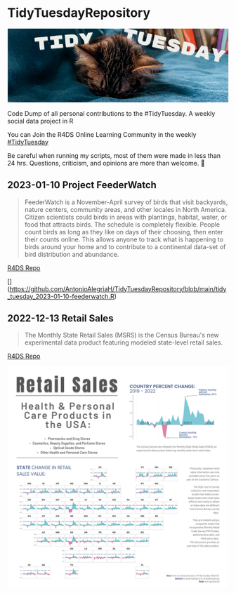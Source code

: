 # TidyTuesdayRepository

![](images/banner.png)

Code Dump of all personal contributions to the #TidyTuesday. A weekly social data project in R

You can Join the R4DS Online Learning Community in the weekly  [#TidyTuesday](https://github.com/rfordatascience/tidytuesday)

Be careful when running my scripts, most of them were made in less than 24 hrs. 
Questions, criticism, and opinions are more than welcome. 🧉


## 2023-01-10 Project FeederWatch 

>FeederWatch is a November-April survey of birds that visit backyards, nature centers, community areas, and other locales in North America. Citizen scientists could birds in areas with plantings, habitat, water, or food that attracts birds. The schedule is completely flexible. People count birds as long as they like on days of their choosing, then enter their counts online. This allows anyone to track what is happening to birds around your home and to contribute to a continental data-set of bird distribution and abundance.

[R4DS Repo](https://github.com/rfordatascience/tidytuesday/blob/master/data/2023/2023-01-10/readme.md)

[[](plot-images/2023-01-10-feederwatch.png)](https://github.com/AntonioAlegriaH/TidyTuesdayRepository/blob/main/tidy_tuesday_2023-01-10-feederwatch.R)


## 2022-12-13 Retail Sales
 
> The Monthly State Retail Sales (MSRS) is the Census Bureau's new experimental data product featuring modeled state-level retail sales.

[R4DS Repo](https://github.com/rfordatascience/tidytuesday/tree/master/data/2022/2022-12-13)

[![](plot-images/2022-12-13-retail-sales.png)](https://github.com/AntonioAlegriaH/TidyTuesdayRepository/blob/main/tidytuesday_2022-12-13-retail-sales.R)

